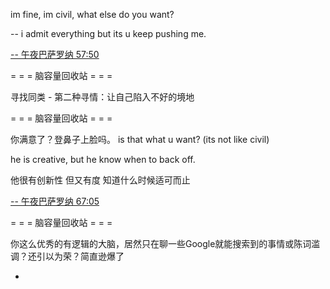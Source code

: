 
im fine, im civil, what else do you want?

-- i admit everything but its u keep pushing me. 

[-- 午夜巴萨罗纳 57:50](http://www.bilibili.com/video/av2065903/)

= = = 脑容量回收站 = = =

寻找同类 - 第二种寻情：让自己陷入不好的境地

= = = 脑容量回收站 = = =

你满意了？登鼻子上脸吗。 is that what u want?  (its not like civil)


he is creative, but he know when to back off.

他很有创新性 但又有度 知道什么时候适可而止

[-- 午夜巴萨罗纳 67:05](http://www.bilibili.com/video/av2065903/)

= = = 脑容量回收站 = = =

你这么优秀的有逻辑的大脑，居然只在聊一些Google就能搜索到的事情或陈词滥调？还引以为荣？简直逊爆了

-

